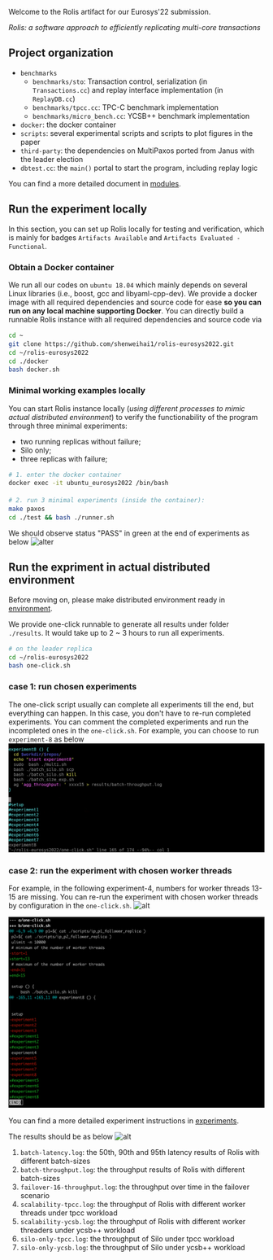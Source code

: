 Welcome to the Rolis artifact for our Eurosys'22 submission. 

_Rolis: a software approach to efficiently replicating multi-core transactions_

## Project organization
 - `benchmarks`
   - `benchmarks/sto`: Transaction control, serialization (in `Transactions.cc`) and replay interface implementation (in `ReplayDB.cc`)
   - `benchmarks/tpcc.cc`: TPC-C benchmark implementation
   - `benchmarks/micro_bench.cc`: YCSB++ benchmark implementation
 - `docker`: the docker container
 - `scripts`: several experimental scripts and scripts to plot figures in the paper
 - `third-party`: the dependencies on MultiPaxos ported from Janus with the leader election
 - `dbtest.cc`: the `main()` portal to start the program, including replay logic

 You can find a more detailed document in [modules](./documents/code.md).

## Run the experiment locally
In this section, you can set up Rolis locally for testing and verification, which is mainly for badges `Artifacts Available` and `Artifacts Evaluated - Functional`.

### Obtain a Docker container
We run all our codes on `ubuntu 18.04` which mainly depends on several Linux libraries (i.e., boost, gcc and libyaml-cpp-dev). We provide a docker image with all required dependencies and source code for ease **so you can run on any local machine supporting Docker**. You can directly build a runnable Rolis instance with all required dependencies and source code via
```bash
cd ~
git clone https://github.com/shenweihai1/rolis-eurosys2022.git
cd ~/rolis-eurosys2022
cd ./docker
bash docker.sh
```

### Minimal working examples locally
You can start Rolis instance locally (*using different processes to mimic actual distributed environment*) to verify the functionability of the program through three minimal experiments: 
 * two running replicas without failure; 
 * Silo only;
 * three replicas with failure;

```bash
# 1. enter the docker container
docker exec -it ubuntu_eurosys2022 /bin/bash

# 2. run 3 minimal experiments (inside the container): 
make paxos
cd ./test && bash ./runner.sh
```

We should observe status "PASS" in green at the end of experiments as below
![alter](./documents/minimal_exp.PNG)

## Run the expriment in actual distributed environment
Before moving on, please make distributed environment ready in [environment](./env.md). 


We provide one-click runnable to generate all results under folder `./results`. It would take up to 2 ~ 3 hours to run all experiments.
```bash
# on the leader replica
cd ~/rolis-eurosys2022
bash one-click.sh
```
### case 1: run chosen experiments
The one-click script usually can complete all experiments till the end, but everything can happen. In this case, you don't have to re-run completed experiments. You can comment the completed experiments and run the incompleted ones in the `one-click.sh`. For example, you can choose to run `experiment-8` as below
![alt](./documents/one-click.png)

### case 2: run the experiment with chosen worker threads
For example, in the following experiment-4, numbers for worker threads 13-15 are missing. You can re-run the experiment with chosen worker threads by configuration in the `one-click.sh`.
![alt](./documents/case2.png)

![alt](./documents/rerun-exp.png)



You can find a more detailed experiment instructions in [experiments](./instructions.md).

The results should be as below
![alt](./documents/results-all.png)
1. `batch-latency.log`: the 50th, 90th and 95th latency results of Rolis with different batch-sizes
2. `batch-throughput.log`: the throughput results of Rolis with different batch-sizes
3. `failover-16-throughput.log`: the throughput over time in the failover scenario
4. `scalability-tpcc.log`: the throughput of Rolis with different worker threads under tpcc workload
5. `scalability-ycsb.log`: the throughput of Rolis with different worker threaders under ycsb++ workload
6. `silo-only-tpcc.log`: the throughput of Silo under tpcc workload
7. `silo-only-ycsb.log`: the throughput of Silo under ycsb++ workload